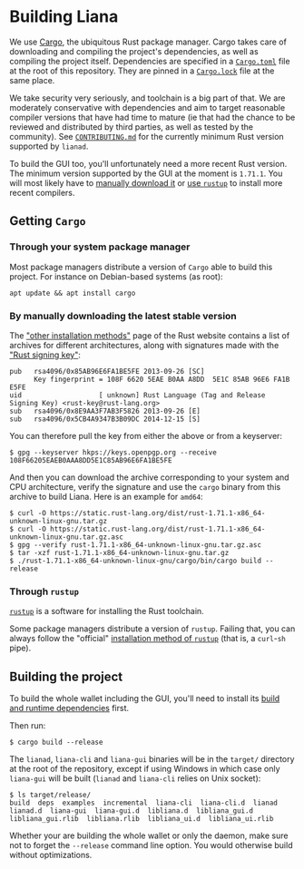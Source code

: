 # Building Liana

We use [Cargo](https://doc.rust-lang.org/stable/cargo/), the ubiquitous Rust package manager.
Cargo takes care of downloading and compiling the project's dependencies, as well as compiling the
project itself. Dependencies are specified in a [`Cargo.toml`](../Cargo.toml) file at the root of
this repository. They are pinned in a [`Cargo.lock`](../Cargo.lock) file at the same place.

We take security very seriously, and toolchain is a big part of that. We are moderately conservative
with dependencies and aim to target reasonable compiler versions that have had time to mature (ie
that had the chance to be reviewed and distributed by third parties, as well as tested by the
community).  See [`CONTRIBUTING.md`](../CONTRIBUTING.md) for the currently minimum Rust version
supported by `lianad`.

To build the GUI too, you'll unfortunately need a more recent Rust version. The minimum version
supported by the GUI at the moment is `1.71.1`. You will most likely have to [manually download
it](#by-manually-downloading-the-latest-stable-version) or [use `rustup`](#through-rustup) to
install more recent compilers.


## Getting `Cargo`

### Through your system package manager

Most package managers distribute a version of `Cargo` able to build this project. For instance on
Debian-based systems (as root):
```
apt update && apt install cargo
```

### By manually downloading the latest stable version

The ["other installation
methods"](https://forge.rust-lang.org/infra/other-installation-methods.html#standalone-installers)
page of the Rust website contains a list of archives for different architectures, along with
signatures made with the ["Rust signing key"](https://static.rust-lang.org/rust-key.gpg.ascii):
```
pub   rsa4096/0x85AB96E6FA1BE5FE 2013-09-26 [SC]
      Key fingerprint = 108F 6620 5EAE B0AA A8DD  5E1C 85AB 96E6 FA1B E5FE
uid                   [ unknown] Rust Language (Tag and Release Signing Key) <rust-key@rust-lang.org>
sub   rsa4096/0x8E9AA3F7AB3F5826 2013-09-26 [E]
sub   rsa4096/0x5CB4A9347B3B09DC 2014-12-15 [S]
```

You can therefore pull the key from either the above or from a keyserver:
```
$ gpg --keyserver hkps://keys.openpgp.org --receive 108F66205EAEB0AAA8DD5E1C85AB96E6FA1BE5FE
```

And then you can download the archive corresponding to your system and CPU architecture, verify the
signature and use the `cargo` binary from this archive to build Liana. Here is an example for
`amd64`:
```
$ curl -O https://static.rust-lang.org/dist/rust-1.71.1-x86_64-unknown-linux-gnu.tar.gz
$ curl -O https://static.rust-lang.org/dist/rust-1.71.1-x86_64-unknown-linux-gnu.tar.gz.asc
$ gpg --verify rust-1.71.1-x86_64-unknown-linux-gnu.tar.gz.asc
$ tar -xzf rust-1.71.1-x86_64-unknown-linux-gnu.tar.gz
$ ./rust-1.71.1-x86_64-unknown-linux-gnu/cargo/bin/cargo build --release
```

### Through `rustup`

[`rustup`](https://rust-lang.github.io/rustup/) is a software for installing the Rust toolchain.

Some package managers distribute a version of `rustup`. Failing that, you can always follow the
"official" [installation method of `rustup`](https://www.rust-lang.org/tools/install) (that is, a
`curl`-`sh` pipe).


## Building the project

To build the whole wallet including the GUI, you'll need to install its [build and runtime
dependencies](https://github.com/wizardsardine/liana/tree/master/liana-gui#dependencies) first.

Then run:

```
$ cargo build --release
```
The `lianad`, `liana-cli` and `liana-gui` binaries will be in the `target/` directory at the root of the
repository, except if using Windows in which case only `liana-gui` will be built
(`lianad` and `liana-cli` relies on Unix socket):
```
$ ls target/release/
build  deps  examples  incremental  liana-cli  liana-cli.d  lianad  lianad.d  liana-gui  liana-gui.d  libliana.d  libliana_gui.d  libliana_gui.rlib  libliana.rlib  libliana_ui.d  libliana_ui.rlib
```

Whether your are building the whole wallet or only the daemon, make sure not to forget the
`--release` command line option. You would otherwise build without optimizations.
